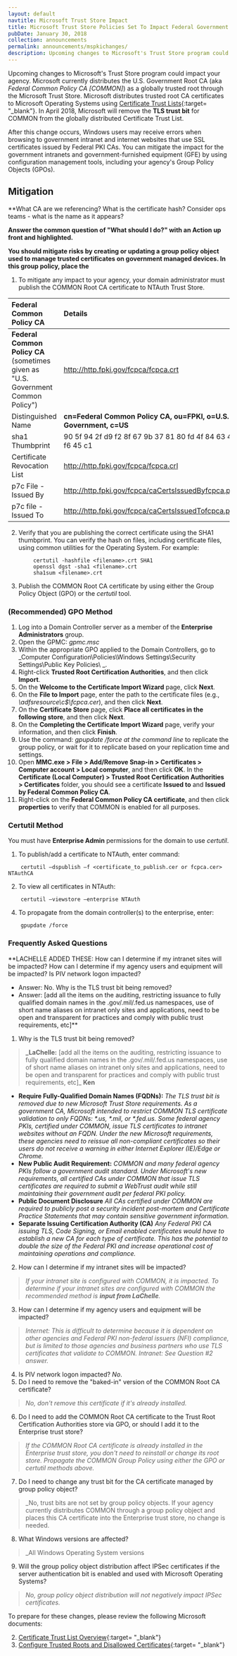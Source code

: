```yaml
---
layout: default
navtitle: Microsoft Trust Store Impact
title: Microsoft Trust Store Policies Set To Impact Federal Government
pubDate: January 30, 2018
collection: announcements
permalink: announcements/mspkichanges/
description: Upcoming changes to Microsoft's Trust Store program could impact your agency. The U.S. Government has elected to remove the Transport Layer Security (TLS) trust bit for our U.S. Government Root CA<!--Is "CA" used in this context or just "Root"?--> from the Microsoft trust store.  The first impact is anticipated to occur in April 2018&nbsp;&mdash;&nbsp;Windows users will receive errors when browsing to government intranet and internet websites that use SSL certificates issued by Federal PKI CAs. You can mitigate the impact for the government intranets and government-furnished equipment (GFE) by using configuration management tools, including your agency's Group Policy Objects (GPOs).  
---
```


Upcoming changes to Microsoft's Trust Store program could impact your agency. Microsoft currently distributes the U.S. Government Root CA (aka _Federal Common Policy CA [COMMON]_) as a globally trusted root through the Microsoft Trust Store.  Microsoft distributes trusted root CA certificates to Microsoft Operating Systems using [Certificate Trust Lists](https://msdn.microsoft.com/en-us/library/windows/desktop/aa376545(v=vs.85).aspx){:target= "_blank"}. In April 2018, Microsoft will remove the **TLS trust bit** for COMMON from the globally distributed Certificate Trust List.   

After this change occurs, Windows users may receive errors when browsing to government intranet and internet websites that use SSL certificates issued by Federal PKI CAs. You can mitigate the impact for the government intranets and government-furnished equipment (GFE) by using configuration management tools, including your agency's Group Policy Objects (GPOs).

## Mitigation

**What CA are we referencing?  What is the certificate hash? Consider ops teams - what is the name as it appears?

**Answer the common question of "What should I do?" with an Action up front and highlighted.** 

**You should mitigate risks by creating or updating a group policy object used to manage trusted certificates on government managed devices.  In this group policy, place the <certificate in the enterprise trust store...etc>**

1. To mitigate any impact to your agency, your domain administrator must publish the COMMON Root CA certificate to NTAuth Trust Store.  

| **Federal Common Policy CA**  | **Details**                             |
| :--------  | :-------------------------------     |
| **Federal Common Policy CA**<br>(sometimes given as "U.S. Government Common Policy") | http://http.fpki.gov/fcpca/fcpca.crt |
| Distinguished Name | **cn=Federal Common Policy CA, ou=FPKI, o=U.S. Government, c=US** |
| sha1 Thumbprint | 90 5f 94 2f d9 f2 8f 67 9b 37 81 80 fd 4f 84 63 47 f6 45 c1 |
| Certificate Revocation List | http://http.fpki.gov/fcpca/fcpca.crl |
| p7c File - Issued By | http://http.fpki.gov/fcpca/caCertsIssuedByfcpca.p7c |
| p7c file - Issued To | http://http.fpki.gov/fcpca/caCertsIssuedTofcpca.p7c |

2. Verify that you are publishing the correct certificate using the SHA1 thumbprint. You can verify the hash on files, including certificate files, using common utilities for the Operating System. For example:

```
		certutil -hashfile <filename>.crt SHA1
		openssl dgst -sha1 <filename>.crt
		sha1sum <filename>.crt
```

3. Publish the COMMON Root CA certificate by using either the Group Policy Object (GPO) or the _certutil_ tool.

### (Recommended) GPO Method
1.	Log into a Domain Controller server as a member of the **Enterprise Administrators** group.
2.	Open the GPMC: _gpmc.msc_
3.	Within the appropriate GPO applied to the Domain Controllers, go to _Computer Configuration\Policies\Windows Settings\Security Settings\Public Key Policies\ _.
4.	Right-click **Trusted Root Certification Authorities**, and then click **Import**.
5.	On the **Welcome to the Certificate Import Wizard** page, click **Next**.
6.	On the **File to Import** page, enter the path to the certificate files (e.g., _\\adfsresource\c$\fcpca.cer_), and then click **Next**.
7.	On the **Certificate Store** page, click **Place all certificates in the following store**, and then click **Next**.
8.	On the **Completing the Certificate Import Wizard** page, verify your information, and then click **Finish**.
9.	Use the command: _gpupdate /force at the command line_ to replicate the group policy, or wait for it to replicate based on your replication time and settings.
10.	Open **MMC.exe &gt; File &gt; Add/Remove Snap-in &gt; Certificates &gt; Computer account &gt; Local computer**, and then click **OK**.
In the **Certificate (Local Computer) &gt; Trusted Root Certification Authorities &gt; Certificates** folder, you should see a certificate **Issued to** and **Issued by Federal Common Policy CA**. 
11. Right-click on the **Federal Common Policy CA certificate**, and then click **properties** to verify that COMMON is enabled for all purposes.

### Certutil Method

You must have **Enterprise Admin** permissions for the domain to use _certutil_.

1. To publish/add a certificate to NTAuth, enter command:

```
  	certutil –dspublish –f <certificate_to_publish.cer or fcpca.cer> NTAuthCA
```

2. To view all certificates in NTAuth:

```
	certutil –viewstore –enterprise NTAuth
```

4. To propagate from the domain controller(s) to the enterprise, enter:

```
  	gpupdate /force
```

### Frequently Asked Questions
**LACHELLE ADDED THESE: 
How can I determine if my intranet sites will be impacted?
How can I determine if my agency users and equipment will be impacted?
Is PIV network logon impacted? 
- Answer: No.
Why is the TLS trust bit being removed?
- Answer: [add all the items on the auditing, restricting issuance to fully qualified domain names in the .gov/.mil/.fed.us namespaces, use of short name aliases on intranet only sites and applications, need to be open and transparent for practices and comply with public trust requirements, etc]**

1. Why is the TLS trust bit being removed?
> **_LaChelle:** [add all the items on the auditing, restricting issuance to fully qualified domain names in the .gov/.mil/.fed.us namespaces, use of short name aliases on intranet only sites and applications, need to be open and transparent for practices and comply with public trust requirements, etc]_ 
**Ken** 
* **Require Fully-Qualified Domain Names (FQDNs):** _The TLS trust bit is removed due to new Microsoft Trust Store requirements. As a government CA, Microsoft intended to restrict COMMON TLS certificate validation to only FQDNs: *.us, *.mil, or *.fed.us. Some federal agency PKIs, certified under COMMON, issue TLS certificates to intranet websites without an FQDN. Under the new Microsoft requirements, these agencies need to reissue all non-compliant certificates so their users do not receive a warning in either Internet Explorer (IE)/Edge or Chrome._
* **New Public Audit Requirement:** _COMMON and many federal agency PKIs follow a government audit standard. Under Microsoft's new requirements, all certified CAs under COMMON that issue TLS certificates are required to submit a WebTrust<!--Not always WebTrust--> audit while still maintaining their government audit per federal PKI policy._
* **Public Document Disclosure** _All CAs certified under COMMON are required to publicly post a security incident post-mortem and Certificate Practice Statements that may contain sensitive government information._
* **Separate Issuing Certification Authority (CA)** _Any Federal PKI CA issuing TLS, Code Signing, or Email enabled certificates would have to establish a new CA for each type of certificate. This has the potential to double the size of the Federal PKI and increase operational cost of maintaining operations and compliance._
2. How can I determine if my intranet sites will be impacted?
> _If your intranet site is configured with COMMON, it is impacted. To determine if your intranet sites are configured with COMMON the recommended method is **input from LaChelle**._
3. How can I determine if my agency users and equipment will be impacted?
>_Internet: This is difficult to determine because it is dependent on other agencies and Federal PKI non-federal issuers (NFI) compliance, but is limited to those agencies and business partners who use TLS certificates that validate to COMMON.
> Intranet:  See Question #2 answer._
4. Is PIV network logon impacted? _No_.
5. Do I need to remove the "baked-in" version of the COMMON Root CA certificate?
> _No, don't remove this certificate if it's already installed._
6. Do I need to add the COMMON Root CA certificate to the Trust Root Certification Authorities store via GPO, or should I add it to the Enterprise trust store?
> _If the COMMON Root CA certificate is already installed in the Enterprise trust store, you don't need to reinstall or change its root store. Propagate the COMMON Group Policy using either the GPO or certutil methods above._
7. Do I need to change any trust bit for the CA certificate managed by group policy object?
> _No, trust bits are not set by group policy objects. If your agency currently distributes COMMON through a group policy object and places this CA certificate into the Enterprise trust store, no change is needed.
8. What Windows versions are affected?
> _All Windows Operating System versions 
9. Will the group policy object distribution affect IPSec certificates if the server authentication bit is enabled and used with Microsoft Operating Systems?
> _No, group policy object distribution will not negatively impact IPSec certificates._

To prepare for these changes, please review the following Microsoft documents:

2. [Certificate Trust List Overview](https://msdn.microsoft.com/en-us/library/windows/desktop/aa376545(v=vs.85).aspx){:target= "_blank"}
2. [Configure Trusted Roots and Disallowed Certificates](https://technet.microsoft.com/en-us/library/dn265983.aspx){:target= "_blank"}


